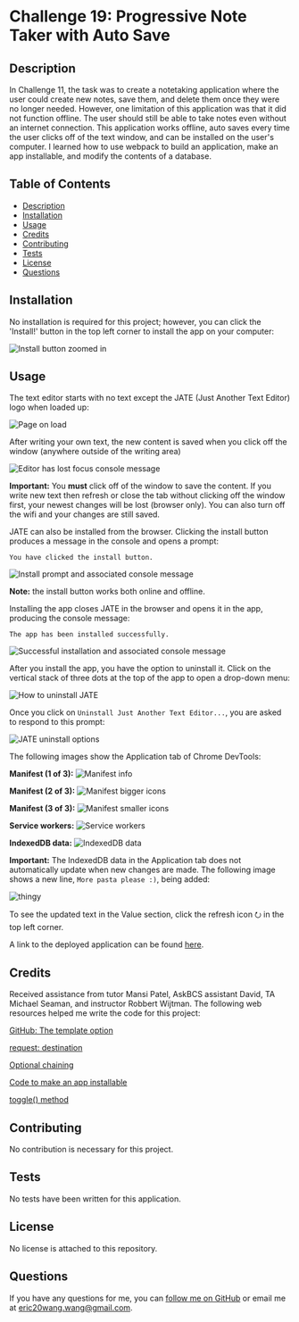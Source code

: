 # Challenge 19: Progressive Note Taker with Auto Save

## Description
In Challenge 11, the task was to create a notetaking application where the user could create new notes, save them, and delete them once they were no longer needed. However, one limitation of this application was that it did not function offline. The user should still be able to take notes even without an internet connection. This application works offline, auto saves every time the user clicks off of the text window, and can be installed on the user's computer. I learned how to use webpack to build an application, make an app installable, and modify the contents of a database.

## Table of Contents
- [Description](#description)
- [Installation](#installation)
- [Usage](#usage)
- [Credits](#credits)
- [Contributing](#contributing)
- [Tests](#tests)
- [License](#license)
- [Questions](#questions)

## Installation
No installation is required for this project; however, you can click the 'Install!' button in the top left corner to install the app on your computer:

![Install button zoomed in](Assets/challenge_19-install_button.png)

## Usage
The text editor starts with no text except the JATE (Just Another Text Editor) logo when loaded up:

![Page on load](Assets/challenge_19-app_when_opened.png)

After writing your own text, the new content is saved when you click off the window (anywhere outside of the writing area) 

![Editor has lost focus console message](Assets/challenge_19-change_made.png)

**Important:** You **must** click off of the window to save the content. If you write new text then refresh or close the tab without clicking off the window first, your newest changes will be lost (browser only). You can also turn off the wifi and your changes are still saved.

JATE can also be installed from the browser. Clicking the install button produces a message in the console and opens a prompt:

`You have clicked the install button.`

![Install prompt and associated console message](Assets/challenge_19-install_prompt_and_console_message.png)

**Note:** the install button works both online and offline.

Installing the app closes JATE in the browser and opens it in the app, producing the console message:

`The app has been installed successfully.`

![Successful installation and associated console message](Assets/challenge_19-successful_installation_and_console_message.png)

After you install the app, you have the option to uninstall it. Click on the vertical stack of three dots at the top of the app to open a drop-down menu:

![How to uninstall JATE](Assets/challenge_19-how_to_uninstall_jate.png)

Once you click on `Uninstall Just Another Text Editor...`, you are asked to respond to this prompt:

![JATE uninstall options](Assets/challenge_19-jate_uninstall_options.png)

The following images show the Application tab of Chrome DevTools: 

**Manifest (1 of 3):**
![Manifest info](Assets/challenge_19-manifest_info.png)

**Manifest (2 of 3):**
![Manifest bigger icons](Assets/challenge_19-manifest_bigger_icons.png)

**Manifest (3 of 3):**
![Manifest smaller icons](Assets/challenge_19-manifest_smaller_icons.png)

**Service workers:**
![Service workers](Assets/challenge_19-service_workers.png)

**IndexedDB data:**
![IndexedDB data](Assets/challenge_19-indexedDB_data.png)

**Important:** The IndexedDB data in the Application tab does not automatically update when new changes are made. The following image shows a new line, `More pasta please :)`, being added:

![thingy](Assets/challenge_19-change_made_data_may_be_stale.png)

To see the updated text in the Value section, click the refresh icon ⭮ in the top left corner.

A link to the deployed application can be found [here](https://progressive-note-taking-app-eb6bc28e4725.herokuapp.com/).

## Credits
Received assistance from tutor Mansi Patel, AskBCS assistant David, TA Michael Seaman, and instructor Robbert Wijtman. The following web resources helped me write the code for this project:

[GitHub: The template option](https://github.com/jantimon/html-webpack-plugin/blob/main/docs/template-option.md)

[request: destination](https://developer.mozilla.org/en-US/docs/Web/API/Request/destination)

[Optional chaining](https://developer.mozilla.org/en-US/docs/Web/JavaScript/Reference/Operators/Optional_chaining)

[Code to make an app installable](https://web.dev/codelab-make-installable/)

[toggle() method](https://developer.mozilla.org/en-US/docs/Web/API/DOMTokenList/toggle)

## Contributing
No contribution is necessary for this project.

## Tests
No tests have been written for this application.

## License
No license is attached to this repository.

## Questions
If you have any questions for me, you can [follow me on GitHub](https://github.com/GimmeKitties711) or email me at eric20wang.wang@gmail.com.
